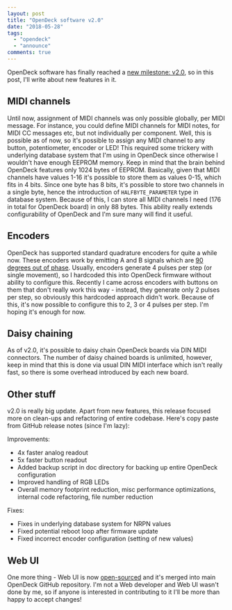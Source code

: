 ```yaml
---
layout: post
title: "OpenDeck software v2.0"
date: "2018-05-28"
tags: 
  - "opendeck"
  - "announce"
comments: true
---
```


OpenDeck software has finally reached a [new milestone: v2.0](https://github.com/shanteacontrols/OpenDeck/releases/tag/v2.0.1), so in this post, I'll write about new features in it.

## MIDI channels

Until now, assignment of MIDI channels was only possible globally, per MIDI message. For instance, you could define MIDI channels for MIDI notes, for MIDI CC messages etc, but not individually per component. Well, this is possible as of now, so it's possible to assign any MIDI channel to any button, potentiometer, encoder or LED! This required some trickery with underlying database system that I'm using in OpenDeck since otherwise I wouldn't have enough EEPROM memory. Keep in mind that the brain behind OpenDeck features only 1024 bytes of EEPROM. Basically, given that MIDI channels have values 1-16 it's possible to store them as values 0-15, which fits in 4 bits. Since one byte has 8 bits, it's possible to store two channels in a single byte, hence the introduction of `HALFBYTE_PARAMETER` type in database system. Because of this, I can store all MIDI channels I need (176 in total for OpenDeck board) in only 88 bytes. This ability really extends configurability of OpenDeck and I'm sure many will find it useful.

## Encoders

OpenDeck has supported standard quadrature encoders for quite a while now. These encoders work by emitting A and B signals which are [90 degrees out of phase](https://en.wikipedia.org/wiki/Rotary_encoder#/media/File:Quadrature_Diagram.svg). Usually, encoders generate 4 pulses per step (or single movement), so I hardcoded this into OpenDeck firmware without ability to configure this. Recently I came across encoders with buttons on them that don't really work this way - instead, they generate only 2 pulses per step, so obviously this hardcoded approach didn't work. Because of this, it's now possible to configure this to 2, 3 or 4 pulses per step. I'm hoping it's enough for now.

## Daisy chaining

As of v2.0, it's possible to daisy chain OpenDeck boards via DIN MIDI connectors. The number of daisy chained boards is unlimited, however, keep in mind that this is done via usual DIN MIDI interface which isn't really fast, so there is some overhead introduced by each new board.

## Other stuff

v2.0 is really big update. Apart from new features, this release focused more on clean-ups and refactoring of entire codebase. Here's copy paste from GitHub release notes (since I'm lazy):

Improvements:

- 4x faster analog readout
- 5x faster button readout
- Added backup script in doc directory for backing up entire OpenDeck configuration
- Improved handling of RGB LEDs
- Overall memory footprint reduction, misc performance optimizations, internal code refactoring, file number reduction

Fixes:

- Fixes in underlying database system for NRPN values
- Fixed potential reboot loop after firmware update
- Fixed incorrect encoder configuration (setting of new values)

## Web UI

One more thing - Web UI is now [open-sourced](https://github.com/Shantea/paradajz/tree/master/webui) and it's merged into main OpenDeck GitHub repository. I'm not a Web developer and Web UI wasn't done by me, so if anyone is interested in contributing to it I'll be more than happy to accept changes!
